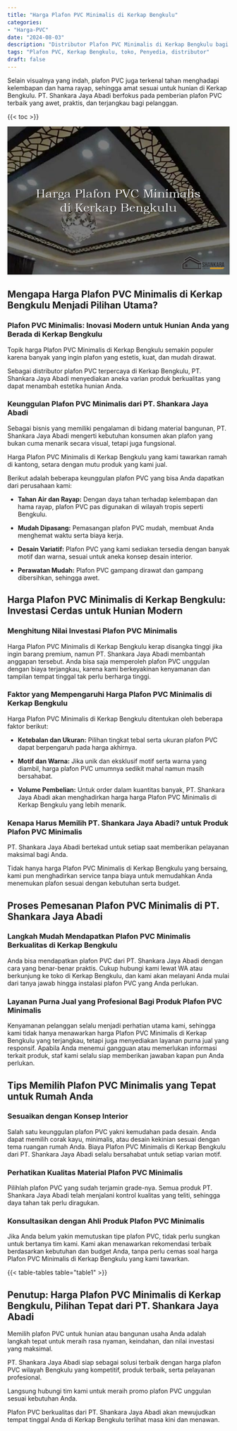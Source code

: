 ```yaml
---
title: "Harga Plafon PVC Minimalis di Kerkap Bengkulu"
categories: 
- "Harga-PVC"
date: "2024-08-03"
description: "Distributor Plafon PVC Minimalis di Kerkap Bengkulu bagi hunian, office, dan toko. Material unggulan, pilihan motif, warna elegan, dengan jasa instalasi ditangani oleh tim profesional serta garansi resmi!|Jasa penyediaan Plafon PVC Minimalis di Kerkap Bengkulu bagi keperluan tempat tinggal, office, maupun gerai, beserta produk terbaik dan pemasangan oleh tenaga ahli berpengalaman dan jaminan resmi.|Alternatif Plafon PVC Minimalis di Kerkap Bengkulu yang terpercaya untuk rumah, perkantoran, serta gerai, bersama produk terbaik dan pemasangan ditangani oleh teknisi ahli dan jaminan resmi.|Distribusi Plafon PVC Minimalis di Kerkap Bengkulu untuk rumah, office, dan gerai, dengan panel unggulan dan penempatan dikerjakan oleh tenaga ahli ahli, lengkap dengan jaminan resmi.}"
tags: "Plafon PVC, Kerkap Bengkulu, toko, Penyedia, distributor"
draft: false
---
```


Selain visualnya yang indah, plafon PVC juga terkenal tahan menghadapi kelembapan dan hama rayap, sehingga amat sesuai untuk hunian di Kerkap Bengkulu. PT. Shankara Jaya Abadi berfokus pada pemberian plafon PVC terbaik yang awet, praktis, dan terjangkau bagi pelanggan.

{{< toc >}}

![Harga Plafon PVC Minimalis di Kerkap Bengkulu](/images/Harga-PVC/Harga-Plafon-PVC-Minimalis-di-Kerkap-Bengkulu.png)


## Mengapa Harga Plafon PVC Minimalis di Kerkap Bengkulu Menjadi Pilihan Utama?

### Plafon PVC Minimalis: Inovasi Modern untuk Hunian Anda yang Berada di Kerkap Bengkulu

Topik harga Plafon PVC Minimalis di Kerkap Bengkulu semakin populer karena banyak yang ingin plafon yang estetis, kuat, dan mudah dirawat.

Sebagai distributor plafon PVC terpercaya di Kerkap Bengkulu, PT. Shankara Jaya Abadi menyediakan aneka varian produk berkualitas yang dapat menambah estetika hunian Anda.

### Keunggulan Plafon PVC Minimalis dari PT. Shankara Jaya Abadi

Sebagai bisnis yang memiliki pengalaman di bidang material bangunan, PT. Shankara Jaya Abadi mengerti kebutuhan konsumen akan plafon yang bukan cuma menarik secara visual, tetapi juga fungsional.

Harga Plafon PVC Minimalis di Kerkap Bengkulu yang kami tawarkan ramah di kantong, setara dengan mutu produk yang kami jual.

Berikut adalah beberapa keunggulan plafon PVC yang bisa Anda dapatkan dari perusahaan kami:

- **Tahan Air dan Rayap:** Dengan daya tahan terhadap kelembapan dan hama rayap, plafon PVC pas digunakan di wilayah tropis seperti Bengkulu.

- **Mudah Dipasang:** Pemasangan plafon PVC mudah, membuat Anda menghemat waktu serta biaya kerja.

- **Desain Variatif:** Plafon PVC yang kami sediakan tersedia dengan banyak motif dan warna, sesuai untuk aneka konsep desain interior.

- **Perawatan Mudah:** Plafon PVC gampang dirawat dan gampang dibersihkan, sehingga awet.

## Harga Plafon PVC Minimalis di Kerkap Bengkulu: Investasi Cerdas untuk Hunian Modern

### Menghitung Nilai Investasi Plafon PVC Minimalis

Harga Plafon PVC Minimalis di Kerkap Bengkulu kerap disangka tinggi jika ingin barang premium, namun PT. Shankara Jaya Abadi membantah anggapan tersebut. Anda bisa saja memperoleh plafon PVC unggulan dengan biaya terjangkau, karena kami berkeyakinan kenyamanan dan tampilan tempat tinggal tak perlu berharga tinggi.

### Faktor yang Mempengaruhi Harga Plafon PVC Minimalis di Kerkap Bengkulu

Harga Plafon PVC Minimalis di Kerkap Bengkulu ditentukan oleh beberapa faktor berikut:

- **Ketebalan dan Ukuran:** Pilihan tingkat tebal serta ukuran plafon PVC dapat berpengaruh pada harga akhirnya.

- **Motif dan Warna:** Jika unik dan eksklusif motif serta warna yang diambil, harga plafon PVC umumnya sedikit mahal namun masih bersahabat.

- **Volume Pembelian:** Untuk order dalam kuantitas banyak, PT. Shankara Jaya Abadi akan menghadirkan harga harga Plafon PVC Minimalis di Kerkap Bengkulu yang lebih menarik.

### Kenapa Harus Memilih PT. Shankara Jaya Abadi? untuk Produk Plafon PVC Minimalis

PT. Shankara Jaya Abadi bertekad untuk setiap saat memberikan pelayanan maksimal bagi Anda.

Tidak hanya harga Plafon PVC Minimalis di Kerkap Bengkulu yang bersaing, kami pun menghadirkan service tanpa biaya untuk memudahkan Anda menemukan plafon sesuai dengan kebutuhan serta budget.

## Proses Pemesanan Plafon PVC Minimalis di PT. Shankara Jaya Abadi

### Langkah Mudah Mendapatkan Plafon PVC Minimalis Berkualitas di Kerkap Bengkulu

Anda bisa mendapatkan plafon PVC dari PT. Shankara Jaya Abadi dengan cara yang benar-benar praktis. Cukup hubungi kami lewat WA atau berkunjung ke toko di Kerkap Bengkulu, dan kami akan melayani Anda mulai dari tanya jawab hingga instalasi plafon PVC yang Anda perlukan.

### Layanan Purna Jual yang Profesional Bagi Produk Plafon PVC Minimalis

Kenyamanan pelanggan selalu menjadi perhatian utama kami, sehingga kami tidak hanya menawarkan harga Plafon PVC Minimalis di Kerkap Bengkulu yang terjangkau, tetapi juga menyediakan layanan purna jual yang responsif. Apabila Anda menemui gangguan atau memerlukan informasi terkait produk, staf kami selalu siap memberikan jawaban kapan pun Anda perlukan.

## Tips Memilih Plafon PVC Minimalis yang Tepat untuk Rumah Anda

### Sesuaikan dengan Konsep Interior

Salah satu keunggulan plafon PVC yakni kemudahan pada desain. Anda dapat memilih corak kayu, minimalis, atau desain kekinian sesuai dengan tema ruangan rumah Anda. Biaya Plafon PVC Minimalis di Kerkap Bengkulu dari PT. Shankara Jaya Abadi selalu bersahabat untuk setiap varian motif.

### Perhatikan Kualitas Material Plafon PVC Minimalis

Pilihlah plafon PVC yang sudah terjamin grade-nya. Semua produk PT. Shankara Jaya Abadi telah menjalani kontrol kualitas yang teliti, sehingga daya tahan tak perlu diragukan.

### Konsultasikan dengan Ahli Produk Plafon PVC Minimalis

Jika Anda belum yakin memutuskan tipe plafon PVC, tidak perlu sungkan untuk bertanya tim kami. Kami akan menawarkan rekomendasi terbaik berdasarkan kebutuhan dan budget Anda, tanpa perlu cemas soal harga Plafon PVC Minimalis di Kerkap Bengkulu yang kami tawarkan.

{{< table-tables table="table1" >}}

## Penutup: Harga Plafon PVC Minimalis di Kerkap Bengkulu, Pilihan Tepat dari PT. Shankara Jaya Abadi

Memilih plafon PVC untuk hunian atau bangunan usaha Anda adalah langkah tepat untuk meraih rasa nyaman, keindahan, dan nilai investasi yang maksimal.

PT. Shankara Jaya Abadi siap sebagai solusi terbaik dengan harga plafon PVC wilayah Bengkulu yang kompetitif, produk terbaik, serta pelayanan profesional.

Langsung hubungi tim kami untuk meraih promo plafon PVC unggulan sesuai kebutuhan Anda.

Plafon PVC berkualitas dari PT. Shankara Jaya Abadi akan mewujudkan tempat tinggal Anda di Kerkap Bengkulu terlihat masa kini dan menawan.